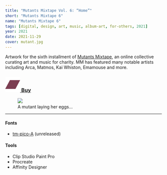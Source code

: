 ```yaml
---
title: "Mutants Mixtape Vol. 6: “Home”"
short: "Mutants Mixtape 6"
name: "Mutants Mixtape 6"
tags: [digital, design, art, music, album-art, for-others, 2021]
year: 2021
date: 2021-11-29
cover: mutant.jpg
---
```


Artwork for the sixth installment of [Mutants Mixtape](https://mutants1000000.bandcamp.com/), an online collective curating art and music for charity. MM has featured many notable artists including Arca, Matmos, Kai Whiston, Emamouse and more.

<h3>
  <a target="_blank" href="https://mutants1000000.bandcamp.com/album/mutants-vol-6-home" class="clean button"><img src="/assets/symbols/bandcamp.svg" alt="Itch.io" class="icon"/> Buy</a>
</h3>

<figure>
  <img src="{{ site.baseurl }}/assets/img/mm6.jpg" style="margin-top:0">
  <figcaption>A mutant laying her eggs…</figcaption>
</figure>

* * *

#### Fonts
- [tm-pico-A](/work/type/#pico-a) (unreleased)

#### Tools
- Clip Studio Paint Pro
- Procreate
- Affinity Designer
